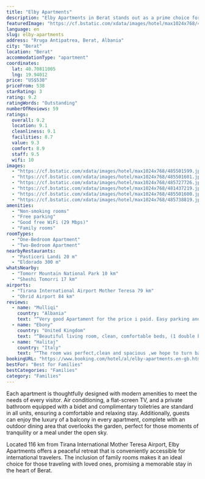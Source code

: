 ```yaml
---
title: "Elby Apartments"
description: "Elby Apartments in Berat stands out as a prime choice for travelers seeking both comfort and convenience in their accommodation."
featuredImage: "https://cf.bstatic.com/xdata/images/hotel/max1024x768/485501599.jpg?k=ed9357d9314d498bc5783a6169df58f6684750b2be4a0b1608c24c345521c59f&o=&hp=1"
language: en
slug: elby-apartments
address: "Rruga Antipatrea, Berat, Albania"
city: "Berat"
location: "Berat"
accommodationType: "apartment"
coordinates:
  lat: 40.70811005
  lng: 19.94012
price: "US$538"
priceFrom: 538
starRating: 3
rating: 9.2
ratingWords: "Outstanding"
numberOfReviews: 59
ratings:
  overall: 9.2
  location: 9.1
  cleanliness: 9.1
  facilities: 8.7
  value: 9.3
  comfort: 8.9
  staff: 9.5
  wifi: 10
images:
  - "https://cf.bstatic.com/xdata/images/hotel/max1024x768/485501599.jpg?k=ed9357d9314d498bc5783a6169df58f6684750b2be4a0b1608c24c345521c59f&o=&hp=1"
  - "https://cf.bstatic.com/xdata/images/hotel/max1024x768/485501601.jpg?k=384a06095cadabff0c97e043a5fcc189fbbe36524ba24a2f45c00c1f983fdf5c&o=&hp=1"
  - "https://cf.bstatic.com/xdata/images/hotel/max1024x768/485727726.jpg?k=59e90de79e41fdf69eb7c34de1cf7d05fa173867c1371e5dd5e07726208350fa&o=&hp=1"
  - "https://cf.bstatic.com/xdata/images/hotel/max1024x768/481437219.jpg?k=3bb76f0e6993d4f41f5ca0b96b49f3cc2b9eacce0904b35f559d5fc28d709107&o=&hp=1"
  - "https://cf.bstatic.com/xdata/images/hotel/max1024x768/485501600.jpg?k=d6781bce2e67f3259ac51e010e5733e8ea4ebc53b411abd47f159ab84ac4480f&o=&hp=1"
  - "https://cf.bstatic.com/xdata/images/hotel/max1024x768/485738819.jpg?k=d20811c2e27d127dfa7acd3185bdbda2f363382eadaf7c8cfac95afd13c9e1bb&o=&hp=1"
amenities:
  - "Non-smoking rooms"
  - "Free parking"
  - "Good free WiFi (29 Mbps)"
  - "Family rooms"
roomTypes:
  - "One-Bedroom Apartment"
  - "Two-Bedroom Apartment"
nearbyRestaurants:
  - "Pasticeri Landi 20 m"
  - "Eldorado 300 m"
whatsNearby:
  - "Tomorr Mountain National Park 10 km"
  - "Sheshi Tomorri 17 km"
airports:
  - "Tirana International Airport Mother Teresa 79 km"
  - "Ohrid Airport 84 km"
reviews:
  - name: "Mulliqi"
    country: "Albania"
    text: "“Very good Apartament for the price i paid. Easy parking and not far from the city center.”"
  - name: "Ebony"
    country: "United Kingdom"
    text: "“Beautiful living room, clean, comfortable beds, (1 double bed and 1 single bed and a large sofa) good location, very good value for money and really nice staff.”"
  - name: "Halitaj"
    country: "Italy"
    text: "“The room was perfect,clean and spacious ,we hope to turn back soon”"
bookingURL: "https://www.booking.com/hotel/al/elby-apartments.en-gb.html?aid=8035640"
bestFor: "Best for Families"
bestCategories: "Families"
category: "Families"
---
```


Each apartment is thoughtfully designed with modern amenities to meet the needs of every visitor. Air conditioning, a flat-screen TV, and a private bathroom equipped with a bidet and complimentary toiletries are standard in all units, ensuring a comfortable and relaxing stay. Additionally, guests can enjoy the luxury of a balcony in every apartment, complete with an outdoor dining area that overlooks the garden, perfect for those moments of tranquility or a meal under the open sky.

Located 116 km from Tirana International Mother Teresa Airport, Elby Apartments offers a peaceful retreat that is conveniently accessible for international travelers. The inclusion of family rooms makes it an ideal choice for those traveling with loved ones, promising a memorable stay in the heart of Berat.